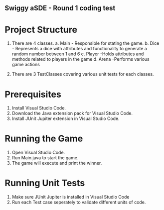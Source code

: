 ## Swiggy aSDE - Round 1 coding test

# Project Structure
1. There are 4 classes.
   a. Main - Responsible for stating the game.
   b. Dice - Represents a dice with attributes and functionality to generate a random number between 1 and 6
   c. Player -Holds attributes and methods related to players in the game
   d. Arena -Performs various game actions

2. There are 3 TestClasses covering  various unit tests for each classes.

# Prerequisites
1. Install Visual Studio Code.
2. Download the Java extension pack for Visual Studio Code.
3. Install JUnit Jupiter extension in Visual Studio Code.

# Running the Game
1. Open Visual Studio Code.
2. Run Main.java to start the game.
3. The game will execute and print the winner.

# Running Unit Tests
1. Make sure JUnit Jupiter is installed in Visual Studio Code
2. Run each Test case seperately to validate different units of code.

